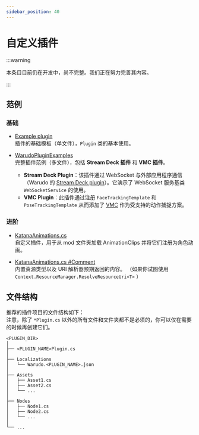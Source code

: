 ```yaml
---
sidebar_position: 40
---
```


# 自定义插件

:::warning

本条目目前仍在开发中，尚不完整。我们正在努力完善其内容。

:::

## 范例

### 基础

- [Example plugin](https://gist.github.com/TigerHix/b78aabffc2d03346ff3da526706ce2ca)  
插件的基础模板（单文件），`Plugin` 类的基本使用。

- [WarudoPluginExamples](https://github.com/HakuyaLabs/WarudoPluginExamples)  
完整插件范例（多文件），包括 **Stream Deck 插件** 和 **VMC 插件**。
    - **Stream Deck Plugin**：该插件通过 WebSocket 与外部应用程序通信（Warudo 的 [Stream Deck plugin](https://apps.elgato.com/plugins/warudo.streamdeck)）。它演示了 WebSocket 服务基类 `WebSocketService` 的使用。
    - **VMC Plugin**：此插件通过注册 `FaceTrackingTemplate` 和 `PoseTrackingTemplate` 从而添加了 [VMC](https://protocol.vmc.info/english) 作为受支持的动作捕捉方案。

### 进阶

- [KatanaAnimations.cs](https://gist.github.com/TigerHix/2cb8052b0e8aeeb7f9cb796dc7edc6a3)  
自定义插件，用于从 mod 文件夹加载 AnimationClips 并将它们注册为角色动画。

- [KatanaAnimations.cs #Comment](https://gist.github.com/TigerHix/2cb8052b0e8aeeb7f9cb796dc7edc6a3?permalink_comment_id=4633225#gistcomment-4633225)  
内置资源类型以及 URI 解析器预期返回的内容。 
（如果你试图使用 `Context.ResourceManager.ResolveResourceUri<T>` ）

## 文件结构

推荐的插件项目的文件结构如下：  
注意，除了 `*Plugin.cs` 以外的所有文件和文件夹都不是必须的，你可以仅在需要的时候再创建它们。

```
<PLUGIN_DIR>
│
├── <PLUGIN_NAME>Plugin.cs
│
├── Localizations
│   └── Warudo.<PLUGIN_NAME>.json
│
├── Assets
│   ├── Asset1.cs
│   ├── Asset2.cs
│   └── ...
│
├── Nodes
│   ├── Node1.cs
│   ├── Node2.cs
│   └── ...
│
└── ...
```
